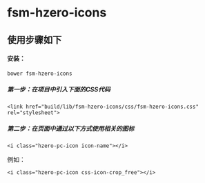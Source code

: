 # fsm-hzero-icons
## 使用步骤如下
#### 安装：
<pre><code>bower fsm-hzero-icons</code></pre> 

##### 第一步：在项目中引入下面的CSS代码
 <pre><code>&#60;link href="build/lib/fsm-hzero-icons/css/fsm-hzero-icons.css" rel="stylesheet"&#62;</code></pre>
 
##### 第二步：在页面中通过以下方式使用相关的图标
 <pre><code>&#60;i class="hzero-pc-icon icon-name"&#62;&#60;/i&#62;</code></pre>
 例如：
 <pre><code>&#60;i class="hzero-pc-icon css-icon-crop_free"&#62;&#60;/i&#62;</code></pre>
 
